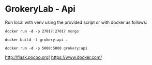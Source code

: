 # GrokeryLab - Api

Run local with venv using the provided script or with docker as follows:

    docker run -d -p 27017:27017 mongo

    docker build -t grokery:api .

    docker run -d -p 5000:5000 grokery:api 


http://flask.pocoo.org/
https://www.docker.com/


